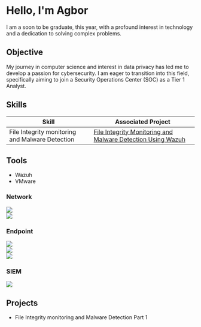 # Hello, I'm Agbor

I am a soon to be graduate, this year, with a profound interest in technology and a dedication to solving complex problems.

## Objective

My journey in computer science and interest in data privacy has led me to develop a passion for cybersecurity. I am eager to transition into this field, specifically aiming to join a Security Operations Center (SOC) as a Tier 1 Analyst.

## Skills

| Skill                                         | Associated Project         |
|-----------------------------------------------|----------------------------|
| File Integrity monitoring and Malware Detection         | <a href="https://github.com/agborssocial/File-Integrity-monitoring-and-Malware-Detection-Using-Wazuh/tree/main">File Integrity Monitoring and Malware Detection Using Wazuh</a>|

## Tools
- Wazuh
- VMware

### Network
<div>
    <img src="https://img.shields.io/badge/-Wireshark-1679A7?&style=for-the-badge&logo=Wireshark&logoColor=white" />
</div>
<div>
    <img src="https://img.shields.io/badge/-Nagios-20232A?style=for-the-badge&logo=Nagios&logoColor=white" />
</div>


### Endpoint
<div>
    <img src="https://img.shields.io/badge/-Microsoft_Defender_for_Endpoint-00A4EF?&style=for-the-badge&logo=Microsoft&logoColor=white" />
</div>
<div>
    <img src="https://img.shields.io/badge/-ClamAV-3A4D67?style=for-the-badge&logo=ClamAV&logoColor=white" />
</div>
<div>
    <img src="https://img.shields.io/badge/-Kaspersky-00897B?style=for-the-badge&logo=Kaspersky&logoColor=white" />
</div>

<!--### SIEM
<div>
    <img src="https://img.shields.io/badge/-Microsoft_Sentinel-0078D4?&style=for-the-badge&logo=Microsoft&logoColor=white" />
    <img src="https://img.shields.io/badge/-Splunk-000000?&style=for-the-badge&logo=Splunk&logoColor=white" />
    <img src="https://img.shields.io/badge/-Elastic-005571?&style=for-the-badge&logo=Elastic&logoColor=white" />
</div>-->
### SIEM
<div>
    <img src="https://img.shields.io/badge/-Wazuh-5A0FC8?style=for-the-badge&logo=Wazuh&logoColor=white" />
</div>


<!--## Certifications
[Provide certifications that you have obtained. Use ChatGPT to help create the link - Remove this afterwards]]
<div>
<img src="https://img.shields.io/badge/-Security%2B-FF0000?&style=for-the-badge&logo=CompTIA&logoColor=white" />
<img src="https://img.shields.io/badge/-Network%2B-007ACC?&style=for-the-badge&logo=CompTIA&logoColor=white" />
<img src="https://img.shields.io/badge/-A%2B-4D4D4D?&style=for-the-badge&logo=CompTIA&logoColor=white" />
<img src="https://img.shields.io/badge/-CDSA-006400?&style=for-the-badge&logoColor=white" />
<img src="https://img.shields.io/badge/-CCD-000080?&style=for-the-badge&logoColor=white" />
</div>-->

## Projects
- File Integrity monitoring and Malware Detection Part 1

